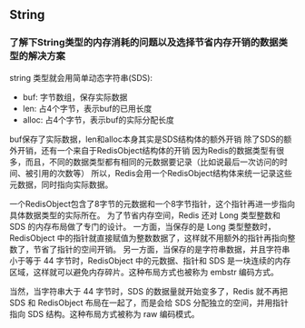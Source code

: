 ## String
### 了解下String类型的内存消耗的问题以及选择节省内存开销的数据类型的解决方案

string 类型就会用简单动态字符串(SDS):
* buf: 字节数组，保存实际数据
* len: 占4个字节，表示buf的已用长度
* alloc: 占4个字节，表示buf的实际分配长度

buf保存了实际数据，len和alloc本身其实是SDS结构体的额外开销
除了SDS的额外开销，还有一个来自于RedisObject结构体的开销
因为Redis的数据类型有很多，而且，不同的数据类型都有相同的元数据要记录（比如说最后一次访问的时间、被引用的次数等）
所以，Redis会用一个RedisObject结构体来统一记录这些元数据，同时指向实际数据。

一个RedisObject包含了8字节的元数据和一个8字节指针，这个指针再进一步指向具体数据类型的实际所在。
为了节省内存空间，Redis 还对 Long 类型整数和 SDS 的内存布局做了专门的设计。
一方面，当保存的是 Long 类型整数时，RedisObject 中的指针就直接赋值为整数数据了，这样就不用额外的指针再指向整数了，节省了指针的空间开销。
另一方面，当保存的是字符串数据，并且字符串小于等于 44 字节时，RedisObject 中的元数据、指针和 SDS 是一块连续的内存区域，这样就可以避免内存碎片。这种布局方式也被称为 embstr 编码方式。

当然，当字符串大于 44 字节时，SDS 的数据量就开始变多了，Redis 就不再把 SDS 和 RedisObject 布局在一起了，而是会给 SDS 分配独立的空间，并用指针指向 SDS 结构。这种布局方式被称为 raw 编码模式。


